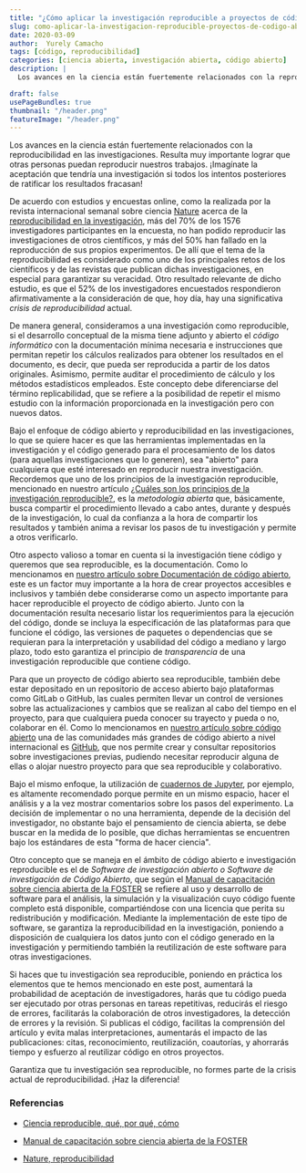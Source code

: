 ```yaml
---
title: "¿Cómo aplicar la investigación reproducible a proyectos de código abierto?"
slug: como-aplicar-la-investigacion-reproducible-proyectos-de-codigo-abierto
date: 2020-03-09
author:  Yurely Camacho
tags: [código, reproducibilidad]
categories: [ciencia abierta, investigación abierta, código abierto]
description: |
  Los avances en la ciencia están fuertemente relacionados con la reproducibilidad en las investigaciones. Resulta muy importante lograr que otras personas puedan reproducir nuestros trabajos. ¡Imagínate la aceptación que tendría una investigación si todos los intentos posteriores de ratificar los resultados fracasan!

draft: false
usePageBundles: true
thumbnail: "/header.png"
featureImage: "/header.png"
---
```



<!-- # ¿Cómo aplicar la investigación reproducible a proyectos de código abierto? -->
<!-- ** Yurely Camacho** -->

Los avances en la ciencia están fuertemente relacionados con la reproducibilidad en las investigaciones. Resulta muy importante lograr que otras personas puedan reproducir nuestros trabajos. ¡Imagínate la aceptación que tendría una investigación si todos los intentos posteriores de ratificar los resultados fracasan!

<!-- TEASER_END -->

De acuerdo con estudios y encuestas online, como la realizada por la revista
internacional semanal sobre ciencia [Nature](https://www.nature.com/) acerca de
la [reproducibilidad en la investigación](https://youtu.be/j7K3s_vi_1Y), más del
70% de los 1576 investigadores participantes en la encuesta, no han podido
reproducir las investigaciones de otros científicos, y más del 50% han fallado
en la reproducción de sus propios experimentos. De allí que el tema de la
reproducibilidad es considerado como uno de los principales retos de los
científicos y de las revistas que publican dichas investigaciones, en especial
para garantizar su veracidad. Otro resultado relevante de dicho estudio, es que
el 52% de los investigadores encuestados respondieron afirmativamente a la
consideración de que, hoy día, hay una significativa *crisis de
reproducibilidad* actual.

De manera general, consideramos a una investigación como reproducible, si el desarrollo conceptual de la misma tiene adjunto y abierto el *código informático* con la documentación mínima necesaria e instrucciones que permitan repetir los cálculos realizados para obtener los resultados en el documento, es decir, que pueda ser reproducida a partir de los datos originales. Asimismo, permite auditar el procedimiento de cálculo y los métodos estadísticos empleados. Este concepto debe diferenciarse del término replicabilidad, que se refiere a la posibilidad de repetir el mismo estudio con la información proporcionada en la investigación pero con nuevos datos.

Bajo el enfoque de código abierto y reproducibilidad en las investigaciones, lo que se quiere hacer es que las herramientas implementadas en la investigación y el código generado para el procesamiento de los datos (para aquellas investigaciones que lo generen), sea "abierto" para cualquiera que esté interesado en reproducir nuestra investigación. Recordemos que uno de los principios de la investigación reproducible, mencionado en nuestro artículo [¿Cuáles son los principios de la investigación reproducible?](https://opensciencelabs.org/blog/cuales-son-los-principios-de-la-investigacion-reproducible/), es la *metodología abierta* que, básicamente, busca compartir el procedimiento llevado a cabo antes, durante y después de la investigación, lo cual da confianza a la hora de compartir los resultados y también anima a revisar los pasos de tu investigación y permite a otros verificarlo.

Otro aspecto valioso a tomar en cuenta si la investigación tiene código y queremos que sea reproducible, es la documentación. Como lo mencionamos en [nuestro artículo sobre Documentación de código abierto](https://opensciencelabs.org/blog/si-ya-usas-codigo-abierto-te-contamos-como-puedes-sacarle-mayor-provecho-tu-documentacion-para-tus-articulos-y-publicaciones/), este es un factor muy importante a la hora de crear proyectos accesibles e inclusivos y también debe considerarse como un aspecto importante para hacer reproducible el proyecto de código abierto. Junto con la documentación resulta necesario listar los requerimientos para la ejecución del código, donde se incluya la especificación de las plataformas para que funcione el código, las versiones de paquetes o dependencias que se requieran para la interpretación y usabilidad del código a mediano y largo plazo, todo esto garantiza el principio de *transparencia* de una investigación reproducible que contiene código.

Para que un proyecto de código abierto sea reproducible, también debe estar depositado en un repositorio de acceso abierto bajo plataformas como GitLab o GitHub, las cuales permiten llevar un control de versiones sobre las actualizaciones y cambios que se realizan al cabo del tiempo en el proyecto, para que cualquiera pueda conocer su trayecto y pueda o no, colaborar en él. Como lo mencionamos en [nuestro artículo sobre código abierto](https://opensciencelabs.org/blog/que-es-el-codigo-abierto-y-como-puede-ayudarte/) una de las comunidades más grandes de código abierto a nivel internacional es [GitHub](https://github.com/), que nos permite crear y consultar repositorios sobre investigaciones previas, pudiendo necesitar reproducir alguna de ellas o alojar nuestro proyecto para que sea reproducible y colaborativo.

Bajo el mismo enfoque, la utilización de [cuadernos de Jupyter](https://jupyter.org), por ejemplo, es altamente recomendado porque permite en un mismo espacio, hacer el análisis y a la vez mostrar comentarios sobre los pasos del experimento. La decisión de implementar o no una herramienta, depende de la decisión del investigador, no obstante bajo el pensamiento de ciencia abierta, se debe buscar en la medida de lo posible, que dichas herramientas se encuentren bajo los estándares de esta "forma de hacer ciencia".

Otro concepto que se maneja en el ámbito de código abierto e investigación reproducible es el de *Software de investigación abierto o Software de investigación de Código Abierto*, que según el [Manual de capacitación sobre ciencia abierta de la
FOSTER](https://book.fosteropenscience.eu/es/) se refiere al uso y desarrollo de software para el análisis, la simulación y la visualización cuyo código fuente completo está disponible, compartiéndose con una licencia que perita su redistribución y modificación. Mediante la implementación de este tipo de software, se garantiza la reproducibilidad en la investigación, poniendo a disposición de cualquiera los datos junto con el código generado en la investigación y permitiendo también la reutilización de este software para otras investigaciones.

Si haces que tu investigación sea reproducible, poniendo en práctica los elementos que te hemos mencionado en este post, aumentará la probabilidad de aceptación de investigadores, harás que tu código pueda ser ejecutado por otras personas en tareas repetitivas, reducirás el riesgo de errores, facilitarás la colaboración de otros investigadores, la detección de errores y la revisión. Si publicas el código, facilitas la comprensión del artículo y evita malas interpretaciones, aumentarás el impacto de las publicaciones: citas, reconocimiento, reutilización, coautorías, y ahorrarás tiempo y esfuerzo al reutilizar código en otros proyectos.

Garantiza que tu investigación sea reproducible, no formes parte de la crisis actual de reproducibilidad. ¡Haz la diferencia!

### Referencias

- [Ciencia reproducible, qué, por qué, cómo](https://www.revistaecosistemas.net/index.php/ecosistemas/article/view/1178/973)

- [Manual de capacitación sobre ciencia abierta de la FOSTER](https://book.fosteropenscience.eu/es/)

- [Nature, reproducibilidad](https://www.nature.com/news/1-500-scientists-lift-the-lid-on-reproducibility-1.19970)
